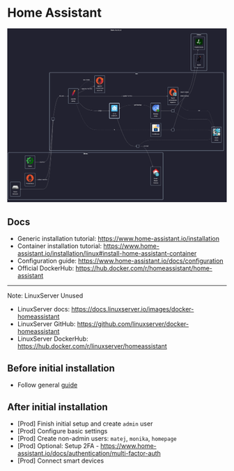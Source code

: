 # Home Assistant

![diagram](../../docs/diagrams/out/apps/homeassistant.png)

## Docs

- Generic installation tutorial: <https://www.home-assistant.io/installation>
- Container installation tutorial: <https://www.home-assistant.io/installation/linux#install-home-assistant-container>
- Configuration guide: <https://www.home-assistant.io/docs/configuration>
- Official DockerHub: <https://hub.docker.com/r/homeassistant/home-assistant>

---

Note: LinuxServer Unused

- LinuxServer docs: <https://docs.linuxserver.io/images/docker-homeassistant>
- LinuxServer GitHub: <https://github.com/linuxserver/docker-homeassistant>
- LinuxServer DockerHub: <https://hub.docker.com/r/linuxserver/homeassistant>

## Before initial installation

- Follow general [guide](../../docs/Checklist%20for%20new%20docker-apps.md)

## After initial installation

- \[Prod\] Finish initial setup and create `admin` user
- \[Prod\] Configure basic settings
- \[Prod\] Create non-admin users: `matej`, `monika`, `homepage`
- \[Prod\] Optional: Setup 2FA - <https://www.home-assistant.io/docs/authentication/multi-factor-auth>
- \[Prod\] Connect smart devices
